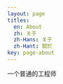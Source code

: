 ```yaml
---
layout: page
titles:
  en: About
  zh: 关于
  zh-Hans: 关于
  zh-Hant: 關於
key: page-about
---
```


一个普通的工程师
